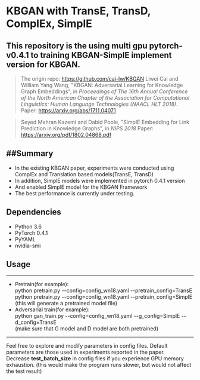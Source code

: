 # KBGAN with TransE, TransD, ComplEx, SimplE
## This repository is the using multi gpu pytorch-v0.4.1 to training KBGAN-SimplE implement version for KBGAN.

> The origin repo: https://github.com/cai-lw/KBGAN
> Liwei Cai and William Yang Wang, "KBGAN: Adversarial Learning for Knowledge Graph Embeddings", in *Proceedings of The 16th Annual Conference of the North American Chapter of the Association for Computational Linguistics: Human Language Technologies (NAACL HLT 2018)*.    
> Paper: https://arxiv.org/abs/1711.04071

> Seyed Mehran Kazemi and Dabid Poole, "SimplE Embedding for Link Prediction in Knowledge Graphs", in *NIPS 2018*
> Paper: https://arxiv.org/pdf/1802.04868.pdf



##Summary
---
* In the existing KBGAN paper, experiments were conducted using ComplEx and Translation based models(TransE, TransD)
* In addition, SimplE models were implemented in pytorch 0.4.1 version
* And enabled SimplE model for the KBGAN Framework
* The best performance is currently under testing.


## Dependencies
* Python 3.6
* PyTorch 0.4.1
* PyYAML
* nvidia-smi


## Usage
- - -
* Pretrain(for example):   
python pretrain.py --config=config_wn18.yaml --pretrain_config=TransE  
python pretrain.py --config=config_wn18.yaml --pretrain_config=SimplE  
(this will generate a pretrained model file)
* Adversarial train(for example):  
 python gan_train.py --config=config_wn18.yaml --g_config=SimplE --d_config=TransE  
(make sure that G model and D model are both pretrained)   

- - -
Feel free to explore and modify parameters in config files. Default parameters are those used in experiments reported in the paper.  
Decrease **test_batch_size** in config files if you experience GPU memory exhaustion. (this would make the program runs slower, but would not affect the test result)
